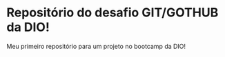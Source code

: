 # Repositório do desafio GIT/GOTHUB da DIO!
Meu primeiro repositório para um projeto no bootcamp da DIO!
